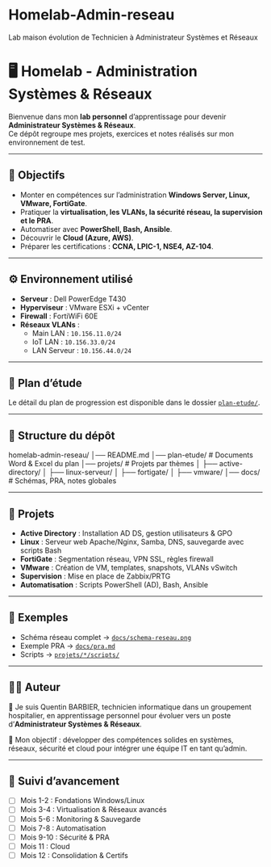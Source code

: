 # Homelab-Admin-reseau
Lab maison évolution de Technicien à Administrateur Systèmes et Réseaux
# 🖥️ Homelab - Administration Systèmes & Réseaux

Bienvenue dans mon **lab personnel** d’apprentissage pour devenir **Administrateur Systèmes & Réseaux**.  
Ce dépôt regroupe mes projets, exercices et notes réalisés sur mon environnement de test.

---

## 🎯 Objectifs
- Monter en compétences sur l’administration **Windows Server, Linux, VMware, FortiGate**.
- Pratiquer la **virtualisation, les VLANs, la sécurité réseau, la supervision et le PRA**.
- Automatiser avec **PowerShell, Bash, Ansible**.
- Découvrir le **Cloud (Azure, AWS)**.
- Préparer les certifications : **CCNA, LPIC-1, NSE4, AZ-104**.

---

## ⚙️ Environnement utilisé
- **Serveur** : Dell PowerEdge T430  
- **Hyperviseur** : VMware ESXi + vCenter  
- **Firewall** : FortiWiFi 60E  
- **Réseaux VLANs** :
  - Main LAN : `10.156.11.0/24`
  - IoT LAN : `10.156.33.0/24`
  - LAN Serveur : `10.156.44.0/24`

---

## 📅 Plan d’étude
Le détail du plan de progression est disponible dans le dossier [`plan-etude/`](plan-etude/).

---

## 📂 Structure du dépôt
homelab-admin-reseau/
│── README.md
│── plan-etude/ # Documents Word & Excel du plan
│── projets/ # Projets par thèmes
│ ├── active-directory/
│ ├── linux-serveur/
│ ├── fortigate/
│ ├── vmware/
│── docs/ # Schémas, PRA, notes globales

---

## 🚀 Projets
- **Active Directory** : Installation AD DS, gestion utilisateurs & GPO  
- **Linux** : Serveur web Apache/Nginx, Samba, DNS, sauvegarde avec scripts Bash  
- **FortiGate** : Segmentation réseau, VPN SSL, règles firewall  
- **VMware** : Création de VM, templates, snapshots, VLANs vSwitch  
- **Supervision** : Mise en place de Zabbix/PRTG  
- **Automatisation** : Scripts PowerShell (AD), Bash, Ansible  

---

## 📸 Exemples
- Schéma réseau complet → [`docs/schema-reseau.png`](docs/schema-reseau.png)  
- Exemple PRA → [`docs/pra.md`](docs/pra.md)  
- Scripts → [`projets/*/scripts/`](projets/)  

---

## 🧑‍💻 Auteur
👋 Je suis Quentin BARBIER, technicien informatique dans un groupement hospitalier, en apprentissage personnel pour évoluer vers un poste d’**Administrateur Systèmes & Réseaux**.  

💼 Mon objectif : développer des compétences solides en systèmes, réseaux, sécurité et cloud pour intégrer une équipe IT en tant qu’admin.  

---

## 📌 Suivi d’avancement
- [ ] Mois 1-2 : Fondations Windows/Linux  
- [ ] Mois 3-4 : Virtualisation & Réseaux avancés  
- [ ] Mois 5-6 : Monitoring & Sauvegarde  
- [ ] Mois 7-8 : Automatisation  
- [ ] Mois 9-10 : Sécurité & PRA  
- [ ] Mois 11 : Cloud  
- [ ] Mois 12 : Consolidation & Certifs
